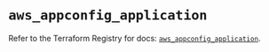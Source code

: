 # `aws_appconfig_application`

Refer to the Terraform Registry for docs: [`aws_appconfig_application`](https://registry.terraform.io/providers/hashicorp/aws/5.61.0/docs/resources/appconfig_application).
